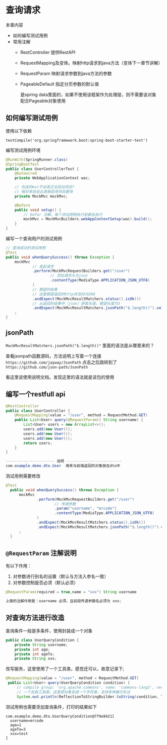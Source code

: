 # 查询请求
本章内容

* 如何编写测试用例
* 常用注解
  * RestController 提供RestAPI
  * RequestMapping及变体。映射http请求到java方法（变体下一章节讲解）
  * RequestParam 映射请求参数到java方法的参数
  * PageableDefault 指定分页参数的默认值

      是spring data里面的，如果不使用该框架作为处理层，则不需要该对象
      配合Pageable对象使用

## 如何编写测试用例
使用以下依赖

`testCompile('org.springframework.boot:spring-boot-starter-test')`

编写测试用例环境
```java
@RunWith(SpringRunner.class)
@SpringBootTest
public class UserControllerTest {
    @Autowired
    private WebApplicationContext wac;

    // 伪造的mvc不会真正去启动项目?
    // 相对来说会比直接启用项目要快
    private MockMvc mockMvc;

    @Before
    public void setup() {
        // befor 注解，每个测试用例执行前都会执行
        mockMvc = MockMvcBuilders.webAppContextSetup(wac).build();
    }
}
```

编写一个查询用户的测试用例

```java
// 查询成功的测试用例
@Test
public void whenQuerySuccess() throws Exception {
    mockMvc
            // 发起请求
            .perform(MockMvcRequestBuilders.get("/user")
                    // 添加请求头为json
                    .contentType(MediaType.APPLICATION_JSON_UTF8)
            )
            // 期望的结果
            // 这里期望返回的http状态码为200
            .andExpect(MockMvcResultMatchers.status().isOk())
            // 从返回的结果中（json）获取长度，期望长度为3
            .andExpect(MockMvcResultMatchers.jsonPath("$.length()").value(3))
    ;
}
```

## jsonPath
`MockMvcResultMatchers.jsonPath("$.length()"` 里面的语法是从哪里来的？

查看jsonpath函数源码，方法说明上写着一个连接`https://github.com/jayway/JsonPath` 点击之后跳转到了`https://github.com/json-path/JsonPath`

看这里说使用说明文档，发现这里的语法就是该包的使用

## 编写一个restfull api
```java
@RestController
public class UserController {
    @RequestMapping(value = "/user", method = RequestMethod.GET)
    public List<User> query(@RequestParam() String username) {
        List<User> users = new ArrayList<>();
        users.add(new User());
        users.add(new User());
        users.add(new User());
        return users;
    }
}

---------------------- 说明 -------------------------
com.example.demo.dto.User  用来与前端返回的对象放在dto中
```
测试用例需要修改

```java
@Test
  public void whenQuerySuccess() throws Exception {
      mockMvc
              .perform(MockMvcRequestBuilders.get("/user")
                      // 传递参数
                      .param("username", "mrcode")
                      .contentType(MediaType.APPLICATION_JSON_UTF8)
              )
              .andExpect(MockMvcResultMatchers.status().isOk())
              .andExpect(MockMvcResultMatchers.jsonPath("$.length()").value(3))
      ;
  }
```

## `@RequestParam` 注解说明

有以下作用：
1. 对参数进行别名的设置（默认与方法入参名一致）
2. 对参数控制是否必须（默认必须）

```java
@RequestParam(required = true,name = "xxx") String username

上面的注解作用是：username 必须，且前段传递参数名必须为 xxx;
```

## 对查询方法进行改造

查询条件一般是多条件，使用封装成一个对象

```java
public class UserQueryCondition {
    private String username;
    private int age;
    private int ageTo;
    private String xxx;
```

改写服务，这里使用了一个工具类，感觉还可以，故意记录下;
```java
@RequestMapping(value = "/user", method = RequestMethod.GET)
 public List<User> query(UserQueryCondition condition) {
     // compile group: 'org.apache.commons', name: 'commons-lang3', version: '3.7'
     // 一个反射工具类，这里把对象变成一个字符串，支持多种展示形式
     System.out.println(ReflectionToStringBuilder.toString(condition, ToStringStyle.MULTI_LINE_STYLE));
```
测试用例也需要添加查询条件，打印的结果如下

```
com.example.demo.dto.UserQueryCondition@7f9e8421[
  username=mrcode
  age=1
  ageTo=3
  xxx=test
]
```
